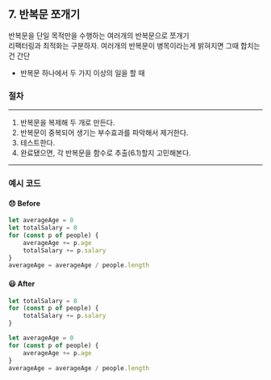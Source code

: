 ## 7. 반복문 쪼개기

반복문을 단일 목적만을 수행하는 여러개의 반복문으로 쪼개기  
리팩터링과 최적화는 구분하자. 여러개의 반복문이 병목이라는게 밝혀지면 그때 합치는건 간단
- 반복문 하나에서 두 가지 이상의 일을 할 때

### 절차
----

1. 반복문을 복제해 두 개로 만든다.
2. 반복문이 중복되어 생기는 부수효과를 파악해서 제거한다.
3. 테스트한다.
4. 완료됐으면, 각 반복문을 함수로 추출(6.1)할지 고민해본다.

----

### 예시 코드

#### 😞 Before
```js
let averageAge = 0
let totalSalary = 0
for (const p of people) {
    averageAge += p.age
    totalSalary += p.salary
}
averageAge = averageAge / people.length
```

#### 😃 After
```js
let totalSalary = 0
for (const p of people) {
    totalSalary += p.salary
}

let averageAge = 0
for (const p of people) {
    averageAge += p.age
}
averageAge = averageAge / people.length
```